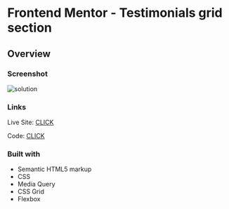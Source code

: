 # Frontend Mentor - Testimonials grid section

## Overview

### Screenshot

![solution](https://)

### Links

 Live Site: [CLICK](https://patrick-selin.github.io/Testimonials-grid-section/)

 Code: [CLICK](https://github.com/patrick-selin/Testimonials-grid-section)

### Built with

- Semantic HTML5 markup
- CSS
- Media Query
- CSS Grid
- Flexbox